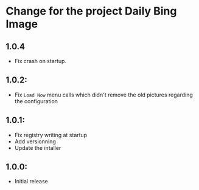 # Change for the project Daily Bing Image

## 1.0.4
* Fix crash on startup.

## 1.0.2: 

* Fix `Load Now` menu calls which didn't remove the old pictures regarding the configuration

## 1.0.1:

* Fix registry writing at startup
* Add versionning
* Update the intaller

## 1.0.0: 

* Initial release
